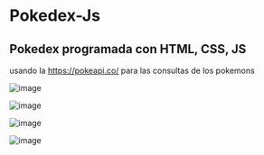 # Pokedex-Js

## Pokedex programada con HTML, CSS, JS

usando la https://pokeapi.co/ para las consultas de los pokemons

![image](https://user-images.githubusercontent.com/108440139/211428275-942d2ae2-c399-48c0-8a54-99719d65e404.png)

![image](https://user-images.githubusercontent.com/108440139/211427886-e9620f1f-8ec3-4e6a-8c18-7b2cb0213173.png)

![image](https://user-images.githubusercontent.com/108440139/211428104-5b94d559-f41c-4802-976d-3e87699a5808.png)

![image](https://user-images.githubusercontent.com/108440139/211427906-29909d03-4509-4a17-844d-c557aa1f3aab.png)


